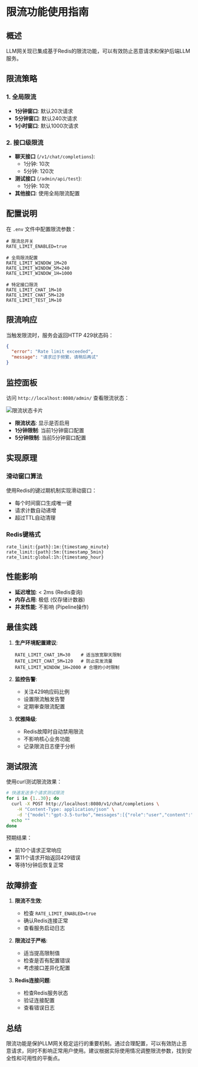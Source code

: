 # 限流功能使用指南

## 概述

LLM网关现已集成基于Redis的限流功能，可以有效防止恶意请求和保护后端LLM服务。

## 限流策略

### 1. 全局限流
- **1分钟窗口**: 默认20次请求
- **5分钟窗口**: 默认240次请求  
- **1小时窗口**: 默认1000次请求

### 2. 接口级限流
- **聊天接口** (`/v1/chat/completions`):
  - 1分钟: 10次
  - 5分钟: 120次
- **测试接口** (`/admin/api/test`):
  - 1分钟: 10次
- **其他接口**: 使用全局限流配置

## 配置说明

在 `.env` 文件中配置限流参数：

```env
# 限流总开关
RATE_LIMIT_ENABLED=true

# 全局限流配置
RATE_LIMIT_WINDOW_1M=20
RATE_LIMIT_WINDOW_5M=240
RATE_LIMIT_WINDOW_1H=1000

# 特定接口限流
RATE_LIMIT_CHAT_1M=10
RATE_LIMIT_CHAT_5M=120
RATE_LIMIT_TEST_1M=10
```

## 限流响应

当触发限流时，服务会返回HTTP 429状态码：

```json
{
  "error": "Rate limit exceeded",
  "message": "请求过于频繁，请稍后再试"
}
```

## 监控面板

访问 `http://localhost:8080/admin/` 查看限流状态：

![限流状态卡片](限流状态示例)
- **限流状态**: 显示是否启用
- **1分钟限制**: 当前1分钟窗口配置
- **5分钟限制**: 当前5分钟窗口配置

## 实现原理

### 滑动窗口算法
使用Redis的键过期机制实现滑动窗口：
- 每个时间窗口生成唯一键
- 请求计数自动递增
- 超过TTL自动清理

### Redis键格式
```
rate_limit:{path}:1m:{timestamp_minute}
rate_limit:{path}:5m:{timestamp_5min}
rate_limit:global:1h:{timestamp_hour}
```

## 性能影响

- **延迟增加**: < 2ms (Redis查询)
- **内存占用**: 极低 (仅存储计数器)
- **并发性能**: 不影响 (Pipeline操作)

## 最佳实践

1. **生产环境配置建议**:
   ```env
   RATE_LIMIT_CHAT_1M=30    # 适当放宽聊天限制
   RATE_LIMIT_CHAT_5M=120   # 防止突发流量
   RATE_LIMIT_WINDOW_1H=2000 # 合理的小时限制
   ```

2. **监控告警**:
   - 关注429响应码比例
   - 设置限流触发告警
   - 定期审查限流配置

3. **优雅降级**:
   - Redis故障时自动禁用限流
   - 不影响核心业务功能
   - 记录限流日志便于分析

## 测试限流

使用curl测试限流效果：

```bash
# 快速发送多个请求测试限流
for i in {1..30}; do
  curl -X POST http://localhost:8080/v1/chat/completions \
    -H "Content-Type: application/json" \
    -d '{"model":"gpt-3.5-turbo","messages":[{"role":"user","content":"test"}]}'
  echo ""
done
```

预期结果：
- 前10个请求正常响应
- 第11个请求开始返回429错误
- 等待1分钟后恢复正常

## 故障排查

1. **限流不生效**:
   - 检查 `RATE_LIMIT_ENABLED=true`
   - 确认Redis连接正常
   - 查看服务启动日志

2. **限流过于严格**:
   - 适当提高限制值
   - 检查是否有配置错误
   - 考虑接口差异化配置

3. **Redis连接问题**:
   - 检查Redis服务状态
   - 验证连接配置
   - 查看错误日志

## 总结

限流功能是保护LLM网关稳定运行的重要机制。通过合理配置，可以有效防止恶意请求，同时不影响正常用户使用。建议根据实际使用情况调整限流参数，找到安全性和可用性的平衡点。